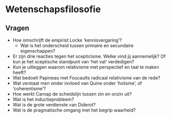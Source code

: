 # Wetenschapsfilosofie

## Vragen
- Hoe omschrijft de empirist Locke ‘kennisvergaring’?
    - Wat is het onderscheid tussen primaire en secundaire eigenschappen?
-	Er zijn drie reacties tegen het scepticisme. Welke vind jij aannemelijk? Of kun je het sceptische standpunt van ‘het vat’ verdedigen?
-	Kun je uitleggen waarom relativisme met perspectief en taal te maken heeft?
-	Wat bedoelt Papineau met Foucaults radicaal relativisme van de rede?
-	Wat verstaat men onder invloed van Quine onder ‘holisme’, of ‘coherentisme’?
-	Hoe werkt Carnap de scheidslijn tussen zin en onzin uit?
-	Wat is het inductieprobleem?
-	Wat is de grote verdienste van Diderot?
-	Wat is de pragmatische omgang met het begrip waarheid?
